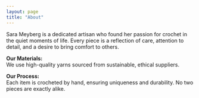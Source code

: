 ```yaml
---
layout: page
title: "About"
---
```


Sara Meyberg is a dedicated artisan who found her passion for crochet in the quiet moments of life. Every piece is a reflection of care, attention to detail, and a desire to bring comfort to others. 

**Our Materials:**  
We use high-quality yarns sourced from sustainable, ethical suppliers. 

**Our Process:**  
Each item is crocheted by hand, ensuring uniqueness and durability. No two pieces are exactly alike.
